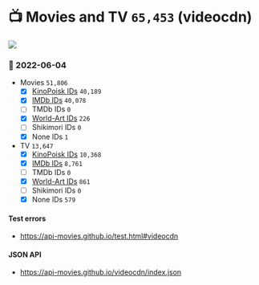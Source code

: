 # :tv: Movies and TV `65,453` (videocdn)

<a href="https://API-Movies.github.io"><img src="https://API-Movies.github.io/banner.png?cache"></a>

### :date: 2022-06-04
- Movies `51,806`
  - [x] <a href="https://API-Movies.github.io/videocdn/movie_kinopoisk_ids.json">KinoPoisk IDs</a> `40,189`
  - [x] <a href="https://API-Movies.github.io/videocdn/movie_imdb_ids.json">IMDb IDs</a> `40,078`
  - [ ] TMDb IDs `0`
  - [x] <a href="https://API-Movies.github.io/videocdn/movie_world_art_ids.json">World-Art IDs</a> `226`
  - [ ] Shikimori IDs `0`
  - [x] None IDs `1`
- TV `13,647`
  - [x] <a href="https://API-Movies.github.io/videocdn/tv_kinopoisk_ids.json">KinoPoisk IDs</a> `10,368`
  - [x] <a href="https://API-Movies.github.io/videocdn/tv_imdb_ids.json">IMDb IDs</a> `8,761`
  - [ ] TMDb IDs `0`
  - [x] <a href="https://API-Movies.github.io/videocdn/tv_world_art_ids.json">World-Art IDs</a> `861`
  - [ ] Shikimori IDs `0`
  - [x] None IDs `579`
#### Test errors
- <a href='https://api-movies.github.io/test.html#videocdn'>https://api-movies.github.io/test.html#videocdn</a>
#### JSON API
- <a href='https://api-movies.github.io/videocdn/index.json'>https://api-movies.github.io/videocdn/index.json</a>
